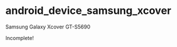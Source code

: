 android_device_samsung_xcover
=============================

Samsung Galaxy Xcover GT-S5690

Incomplete!